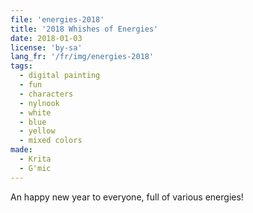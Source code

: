 ```yaml
---
file: 'energies-2018'
title: '2018 Whishes of Energies'
date: 2018-01-03
license: 'by-sa'
lang_fr: '/fr/img/energies-2018'
tags:
  - digital painting
  - fun
  - characters
  - nylnook
  - white
  - blue
  - yellow
  - mixed colors
made:
  - Krita
  - G'mic
---
```


An happy new year to everyone, full of various energies!
